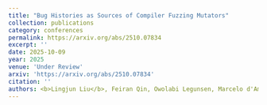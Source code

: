 ```yaml
---
title: "Bug Histories as Sources of Compiler Fuzzing Mutators"
collection: publications
category: conferences
permalink: https://arxiv.org/abs/2510.07834
excerpt: ''
date: 2025-10-09
year: 2025
venue: 'Under Review'
arxiv: 'https://arxiv.org/abs/2510.07834'
citation: ''
authors: <b>Lingjun Liu</b>, Feiran Qin, Owolabi Legunsen, Marcelo d'Amorim
---
```



